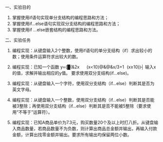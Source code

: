 一、实验目的
1. 掌握使用if语句实现单分支结构的编程思路和方法；
2. 掌握使用if…else语句实现双分支结构的编程思路和方法；
3. 掌握使用if …else嵌套结构的编程思路和方法。


二、实验任务
1. 编程实现：从键盘输入2个整数，使用if语句的单分支结构（if）求出较小的数；使用条件运算符求出较大的数。

2. 编程实现：已知一个函数 y={█(&2x   (x<10)@&@&x/3+1  (x≥10))┤   输入x的值，求解并输出相应的y值。
要求使用双分支结构(if…else)。

3. 编程实现：从键盘输入一个字符，使用双分支结构（if…else）判断其是否为英文字母。

4. 编程实现：从键盘输入一个整数，使用双分支结构（if…else）判断其是否能被3整除；再使用双分支结构（if…else）判断其是否不能被5整除（要求使用“不等于”运算符）。

5. 编程实现：已知A商品单价为7.3元，购买数量20个及以上时打八折。从键盘输入商品数量，若商品数量不为负数，则计算出商品总金额并输出，再输入付款金额，计算出找零金额并输出。要求所有输出均保留两位小数。
